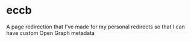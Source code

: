 # eccb
A page redirection that I've made for my personal redirects so that I can have custom Open Graph metadata
